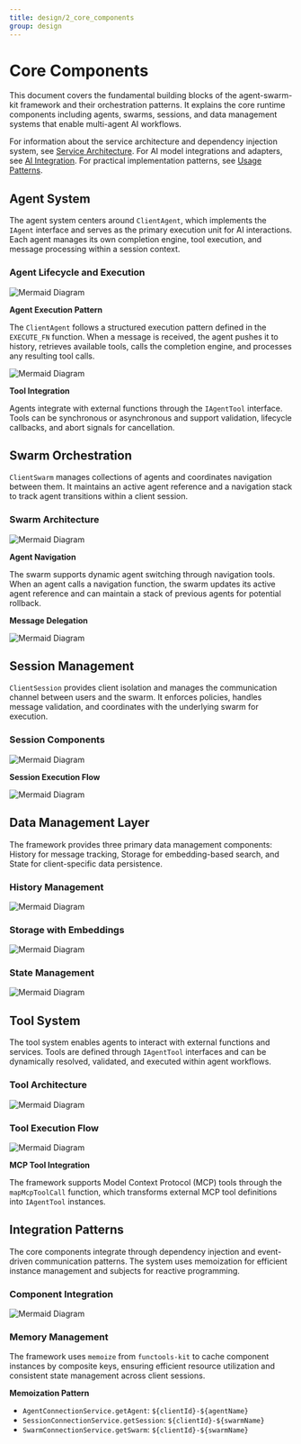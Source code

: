 ```yaml
---
title: design/2_core_components
group: design
---
```


# Core Components

This document covers the fundamental building blocks of the agent-swarm-kit framework and their orchestration patterns. It explains the core runtime components including agents, swarms, sessions, and data management systems that enable multi-agent AI workflows.

For information about the service architecture and dependency injection system, see [Service Architecture](#3). For AI model integrations and adapters, see [AI Integration](#4). For practical implementation patterns, see [Usage Patterns](#5).

## Agent System

The agent system centers around `ClientAgent`, which implements the `IAgent` interface and serves as the primary execution unit for AI interactions. Each agent manages its own completion engine, tool execution, and message processing within a session context.

### Agent Lifecycle and Execution

![Mermaid Diagram](./diagrams\2_Core_Components_0.svg)

**Agent Execution Pattern**

The `ClientAgent` follows a structured execution pattern defined in the `EXECUTE_FN` function. When a message is received, the agent pushes it to history, retrieves available tools, calls the completion engine, and processes any resulting tool calls.

![Mermaid Diagram](./diagrams\2_Core_Components_1.svg)

**Tool Integration**

Agents integrate with external functions through the `IAgentTool` interface. Tools can be synchronous or asynchronous and support validation, lifecycle callbacks, and abort signals for cancellation.

## Swarm Orchestration

`ClientSwarm` manages collections of agents and coordinates navigation between them. It maintains an active agent reference and a navigation stack to track agent transitions within a client session.

### Swarm Architecture

![Mermaid Diagram](./diagrams\2_Core_Components_2.svg)

**Agent Navigation**

The swarm supports dynamic agent switching through navigation tools. When an agent calls a navigation function, the swarm updates its active agent reference and can maintain a stack of previous agents for potential rollback.

**Message Delegation**

![Mermaid Diagram](./diagrams\2_Core_Components_3.svg)

## Session Management

`ClientSession` provides client isolation and manages the communication channel between users and the swarm. It enforces policies, handles message validation, and coordinates with the underlying swarm for execution.

### Session Components

![Mermaid Diagram](./diagrams\2_Core_Components_4.svg)

**Session Execution Flow**

![Mermaid Diagram](./diagrams\2_Core_Components_5.svg)

## Data Management Layer

The framework provides three primary data management components: History for message tracking, Storage for embedding-based search, and State for client-specific data persistence.

### History Management

![Mermaid Diagram](./diagrams\2_Core_Components_6.svg)

### Storage with Embeddings

![Mermaid Diagram](./diagrams\2_Core_Components_7.svg)

### State Management

![Mermaid Diagram](./diagrams\2_Core_Components_8.svg)

## Tool System

The tool system enables agents to interact with external functions and services. Tools are defined through `IAgentTool` interfaces and can be dynamically resolved, validated, and executed within agent workflows.

### Tool Architecture

![Mermaid Diagram](./diagrams\2_Core_Components_9.svg)

### Tool Execution Flow

![Mermaid Diagram](./diagrams\2_Core_Components_10.svg)

**MCP Tool Integration**

The framework supports Model Context Protocol (MCP) tools through the `mapMcpToolCall` function, which transforms external MCP tool definitions into `IAgentTool` instances.

## Integration Patterns

The core components integrate through dependency injection and event-driven communication patterns. The system uses memoization for efficient instance management and subjects for reactive programming.

### Component Integration

![Mermaid Diagram](./diagrams\2_Core_Components_11.svg)

### Memory Management

The framework uses `memoize` from `functools-kit` to cache component instances by composite keys, ensuring efficient resource utilization and consistent state management across client sessions.

**Memoization Pattern**
- `AgentConnectionService.getAgent`: `${clientId}-${agentName}`
- `SessionConnectionService.getSession`: `${clientId}-${swarmName}`
- `SwarmConnectionService.getSwarm`: `${clientId}-${swarmName}`
